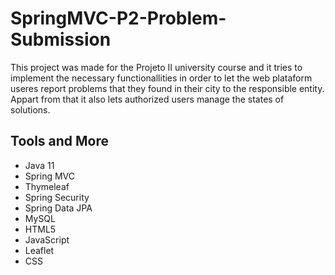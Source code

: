 # SpringMVC-P2-Problem-Submission
This project was made for the Projeto II university course and it tries to implement the necessary functionallities in order to let the web plataform useres report problems that they found in their city to the responsible entity. Appart from that it also lets authorized users manage the states of solutions.

## Tools and More
* Java 11
* Spring MVC
* Thymeleaf
* Spring Security
* Spring Data JPA
* MySQL
* HTML5
* JavaScript
* Leaflet
* CSS
